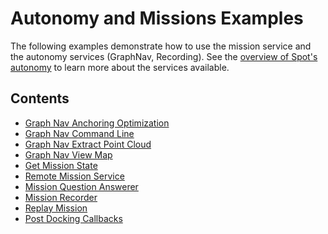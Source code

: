 <!--
Copyright (c) 2022 Boston Dynamics, Inc.  All rights reserved.

Downloading, reproducing, distributing or otherwise using the SDK Software
is subject to the terms and conditions of the Boston Dynamics Software
Development Kit License (20191101-BDSDK-SL).
-->

# Autonomy and Missions Examples

The following examples demonstrate how to use the mission service and the autonomy services (GraphNav, Recording). See the [overview of Spot's autonomy](../../../docs/concepts/autonomy/README.md) to learn more about the services available.

## Contents

* [Graph Nav Anchoring Optimization](../graph_nav_anchoring_optimization/README.md)
* [Graph Nav Command Line](../graph_nav_command_line/README.md)
* [Graph Nav Extract Point Cloud](../graph_nav_extract_point_cloud/README.md)
* [Graph Nav View Map](../graph_nav_view_map/README.md)
* [Get Mission State](../get_mission_state/README.md)
* [Remote Mission Service](../remote_mission_service/README.md)
* [Mission Question Answerer](../mission_question_answerer/README.md)
* [Mission Recorder](../mission_recorder/README.md)
* [Replay Mission](../replay_mission/README.md)
* [Post Docking Callbacks](../post_docking_callbacks/README.md)
